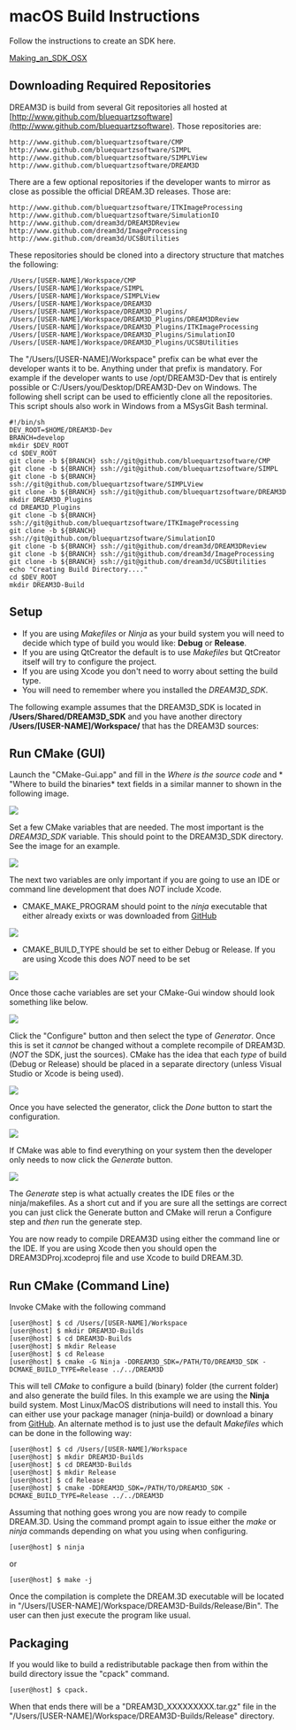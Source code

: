 # macOS Build Instructions #

Follow the instructions to create an SDK here.

[Making_an_SDK_OSX](https://github.com/bluequartzsoftware/DREAM3DSuperbuild/blob/develop/docs/Making_an_SDK_OSX.md)

## Downloading Required Repositories ##

DREAM3D is build from several Git repositories all hosted at [http://www.github.com/bluequartzsoftware](http://www.github.com/bluequartzsoftware). Those repositories are:

    http://www.github.com/bluequartzsoftware/CMP
    http://www.github.com/bluequartzsoftware/SIMPL
    http://www.github.com/bluequartzsoftware/SIMPLView
    http://www.github.com/bluequartzsoftware/DREAM3D

There are a few optional repositories if the developer wants to mirror as close as possible the 
official DREAM.3D releases. Those are:

    http://www.github.com/bluequartzsoftware/ITKImageProcessing
    http://www.github.com/bluequartzsoftware/SimulationIO
    http://www.github.com/dream3d/DREAM3DReview
    http://www.github.com/dream3d/ImageProcessing
    http://www.github.com/dream3d/UCSBUtilities

These repositories should be cloned into a directory structure that matches the following:

    /Users/[USER-NAME]/Workspace/CMP
    /Users/[USER-NAME]/Workspace/SIMPL
    /Users/[USER-NAME]/Workspace/SIMPLView
    /Users/[USER-NAME]/Workspace/DREAM3D
    /Users/[USER-NAME]/Workspace/DREAM3D_Plugins/
    /Users/[USER-NAME]/Workspace/DREAM3D_Plugins/DREAM3DReview
    /Users/[USER-NAME]/Workspace/DREAM3D_Plugins/ITKImageProcessing
    /Users/[USER-NAME]/Workspace/DREAM3D_Plugins/SimulationIO
    /Users/[USER-NAME]/Workspace/DREAM3D_Plugins/UCSBUtilities

The "/Users/\[USER-NAME\]/Workspace" prefix can be what ever the developer wants it to be. Anything under that prefix is mandatory. For example if the developer wants to use /opt/DREAM3D-Dev that is entirely possible or C:/Users/you/Desktop/DREAM3D-Dev on Windows. The following shell script can be used to
efficiently clone all the repositories. This script shouls also work in Windows from 
a MSysGit Bash terminal.

    #!/bin/sh
    DEV_ROOT=$HOME/DREAM3D-Dev
    BRANCH=develop
    mkdir $DEV_ROOT
    cd $DEV_ROOT
    git clone -b ${BRANCH} ssh://git@github.com/bluequartzsoftware/CMP
    git clone -b ${BRANCH} ssh://git@github.com/bluequartzsoftware/SIMPL
    git clone -b ${BRANCH} ssh://git@github.com/bluequartzsoftware/SIMPLView
    git clone -b ${BRANCH} ssh://git@github.com/bluequartzsoftware/DREAM3D
    mkdir DREAM3D_Plugins
    cd DREAM3D_Plugins
    git clone -b ${BRANCH} ssh://git@github.com/bluequartzsoftware/ITKImageProcessing
    git clone -b ${BRANCH} ssh://git@github.com/bluequartzsoftware/SimulationIO
    git clone -b ${BRANCH} ssh://git@github.com/dream3d/DREAM3DReview
    git clone -b ${BRANCH} ssh://git@github.com/dream3d/ImageProcessing
    git clone -b ${BRANCH} ssh://git@github.com/dream3d/UCSBUtilities
    echo "Creating Build Directory...."
    cd $DEV_ROOT
    mkdir DREAM3D-Build

## Setup ##

+ If you are using _Makefiles_ or _Ninja_ as your build system you will need to decide which type of
build you would like: **Debug** or **Release**.
+ If you are using QtCreator the default is to use _Makefiles_ but QtCreator itself will try to configure the project.
+ If you are using Xcode you don't need to worry about setting the build type.
+ You will need to remember where you installed the *DREAM3D_SDK*.

The following example assumes that the DREAM3D_SDK is located in **/Users/Shared/DREAM3D_SDK** and you have another directory **/Users/[USER-NAME]/Workspace/** that has the DREAM3D sources:

## Run CMake (GUI) ##

Launch the "CMake-Gui.app" and fill in the *Where is the source code* and * "Where to build the binaries* text fields in a similar manner to shown in the following image.

![](Images/macos_1.png)

Set a few CMake variables that are needed. The most important is the *DREAM3D\_SDK* variable. This should point to the DREAM3D_SDK directory. See the image for an example.

![](Images/macos_2.png)

The next two variables are only important if you are going to use an IDE or command line development that does *NOT* include Xcode.

+ CMAKE_MAKE_PROGRAM should point to the _ninja_ executable that either already exixts or was downloaded from [GitHub](https://github.com/ninja-build/ninja/releases)

![](Images/macos_3.png)

+ CMAKE_BUILD_TYPE should be set to either Debug or Release. If you are using Xcode this does *NOT* need to be set

![](Images/macos_3b.png)

Once those cache variables are set your CMake-Gui window should look something like below.

![](Images/macos_4.png)

Click the "Configure" button and then select the type of *Generator*. Once this is set it *cannot* be changed without a complete recompile of DREAM3D. (*NOT* the SDK, just the sources). CMake has the idea that each _type_ of build (Debug or Release) should be placed in a separate directory (unless Visual Studio or Xcode is being used). 

![](Images/macos_5.png)

Once you have selected the generator, click the *Done* button to start the configuration.

![](Images/macos_6.png)

If CMake was able to find everything on your system then the developer only needs to now click the *Generate* button.

![](Images/macos_7.png)

The *Generate* step is what actually creates the IDE files or the ninja/makefiles. As a short cut and if you are sure all the settings are correct you can just click the Generate button and CMake will rerun a Configure step and *then* run the generate step.

You are now ready to compile DREAM3D using either the command line or the IDE. If you are using Xcode then you should open the DREAM3DProj.xcodeproj file and use Xcode to build DREAM.3D.

## Run CMake (Command Line) ##

Invoke CMake with the following command

    [user@host] $ cd /Users/[USER-NAME]/Workspace
    [user@host] $ mkdir DREAM3D-Builds
    [user@host] $ cd DREAM3D-Builds
    [user@host] $ mkdir Release
    [user@host] $ cd Release
    [user@host] $ cmake -G Ninja -DDREAM3D_SDK=/PATH/TO/DREAM3D_SDK -DCMAKE_BUILD_TYPE=Release ../../DREAM3D

This will tell _CMake_ to configure a build (binary) folder (the current folder) and also generate the build files. In this example we are using the **Ninja** build system. Most Linux/MacOS distributions will need to install this. You can either use your package manager (ninja-build) or download a binary from [GitHub](https://github.com/ninja-build/ninja/releases). An alternate method is to just use the default _Makefiles_ which can be done in the following way:

    [user@host] $ cd /Users/[USER-NAME]/Workspace
    [user@host] $ mkdir DREAM3D-Builds
    [user@host] $ cd DREAM3D-Builds
    [user@host] $ mkdir Release
    [user@host] $ cd Release
    [user@host] $ cmake -DDREAM3D_SDK=/PATH/TO/DREAM3D_SDK -DCMAKE_BUILD_TYPE=Release ../../DREAM3D

Assuming that nothing goes wrong you are now ready to compile DREAM.3D. Using the command prompt again to issue either the _make_ or _ninja_ commands depending on what you using when configuring.

    [user@host] $ ninja

or

    [user@host] $ make -j

Once the compilation is complete the DREAM.3D executable will be located in "/Users/[USER-NAME]/Workspace/DREAM3D-Builds/Release/Bin". The user can then just execute the program like usual.

## Packaging ##

If you would like to build a redistributable package then from within the build directory issue the "cpack" command.

    [user@host] $ cpack.

When that ends there will be a "DREAM3D_XXXXXXXXX.tar.gz" file in the "/Users/[USER-NAME]/Workspace/DREAM3D-Builds/Release" directory.
